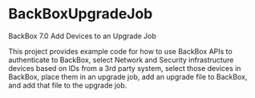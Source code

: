 # BackBoxUpgradeJob
BackBox 7.0 Add Devices to an Upgrade Job

This project provides example code for how to use BackBox APIs to authenticate to BackBox, select Network and Security infrastructure devices based on IDs from a 3rd party system, select those devices in BackBox, place them in an upgrade job, add an upgrade file to BackBox, and add that file to the upgrade job. 
